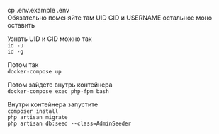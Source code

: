 cp .env.example .env  
Обязательно поменяйте там UID GID и USERNAME остальное моно оставить  

Узнать UID и GID можно так  
```id -u```  
```id -g```  

Потом так  
```docker-compose up```   

Потом зайдете внутрь контейнера  
```docker-compose exec php-fpm bash```  

Внутри контейнера запустите  
```composer install```  
```php artisan migrate```  
```php artisan db:seed --class=AdminSeeder```
